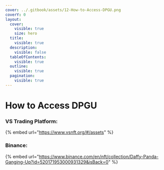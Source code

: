 ```yaml
---
cover: ../.gitbook/assets/12-How-to-Access-DPGU.png
coverY: 0
layout:
  cover:
    visible: true
    size: hero
  title:
    visible: true
  description:
    visible: false
  tableOfContents:
    visible: true
  outline:
    visible: true
  pagination:
    visible: true
---
```


# How to Access DPGU

### VS Trading Platform:

{% embed url="https://www.vsnft.org/#/assets" %}

### Binance:

{% embed url="https://www.binance.com/en/nft/collection/Daffy-Panda-Ganging-Up?id=520171953000931329&isBack=0" %}
